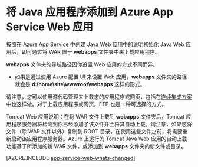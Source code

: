 <properties 
	pageTitle="将 Java 应用程序添加到 Azure App Service Web 应用" 
	description="本教程演示了如何将页面或应用程序添加到已配置为使用 Java 的 Azure App Service Web 应用实例。" 
	services="app-service\web" 
	documentationCenter="java" 
	authors="rmcmurray" 
	manager="wpickett" 
	editor="jimbe"/>

<tags 
	ms.service="app-service-web"
	ms.date="06/24/2016" 
	wacn.date="09/26/2016"/>

# 将 Java 应用程序添加到 Azure App Service Web 应用

按照[在 Azure App Service 中创建 Java Web 应用](/documentation/articles/web-sites-java-get-started/)中的说明初始化 Java Web 应用后，即可通过将 WAR 置于 **webapps** 文件夹中来上载应用程序。

**webapps** 文件夹的导航路径因你设置 Web 应用的方式不同而异。

- 如果是通过使用 Azure 配置 UI 来设置 Web 应用，**webapps** 文件夹的路径就会是 **d:\\home\\site\\wwwroot\\webapps** 这样的形式。 

请注意，您可以使用源代码管理来上载您的应用程序或网页，包括在[连续集成方案](/documentation/articles/app-service-continous-deployment/)中也这样做。对于上载应用程序或网页，FTP 也是一种可选择的方式。

Tomcat Web 应用说明：在将 WAR 文件上载到 **webapps** 文件夹后，Tomcat 应用程序服务器将检测到你已经添加了该文件并会将其自动上载。请注意，如果您将文件（除 WAR 文件以外）复制到 ROOT 目录，在使用这些文件之前，将需要重新启动该应用程序服务器。Azure 上运行的 Tomcat Java Web 应用的自动上载功能基于所添加的新 WAR 文件，或添加到 **webapps** 文件夹的新文件或目录。

[AZURE.INCLUDE [app-service-web-whats-changed](../../includes/app-service-web-whats-changed.md)]

<!-- External Links -->
[Azure App Service]: /documentation/articles/app-service-changes-existing-services/

<!---HONumber=74-->
